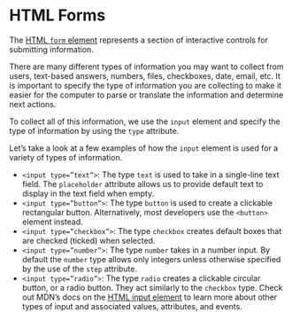 # HTML Forms
The [HTML `form` element](https://developer.mozilla.org/en-US/docs/Web/HTML/Element/form) represents a section of interactive controls for submitting information.

There are many different types of information you may want to collect from users, text-based answers, numbers, files, checkboxes, date, email, etc. It is important to specify the type of information you are collecting to make it easier for the computer to parse or translate the information and determine next actions.

To collect all of this information, we use the `input` element and specify the type of information by using the `type` attribute.

Let’s take a look at a few examples of how the `input` element is used for a variety of types of information.

- `<input type=”text”>`: The type `text` is used to take in a single-line text field. The `placeholder` attribute allows us to provide default text to display in the text field when empty.
- `<input type=”button”>`: The type `button` is used to create a clickable rectangular button. Alternatively, most developers use the `<button>` element instead.
- `<input type=”checkbox”>`: The type `checkbox` creates default boxes that are checked (ticked) when selected.
- `<input type=”number”>`: The type `number` takes in a number input. By default the `number` type allows only integers unless otherwise specified by the use of the `step` attribute.
- `<input type=”radio”>`: The type `radio` creates a clickable circular button, or a radio button. They act similarly to the `checkbox` type.
Check out MDN’s docs on the [HTML input element](https://developer.mozilla.org/en-US/docs/Web/HTML/Element/input) to learn more about other types of input and associated values, attributes, and events.
